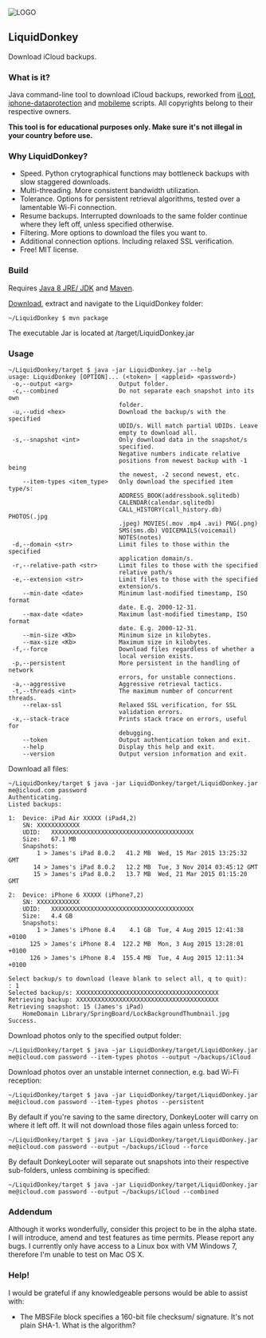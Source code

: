 ![LOGO](https://raw.githubusercontent.com/wiki/horrorho/LiquidDonkey/images/logo_small.png?raw=true)
## LiquidDonkey 
Download iCloud backups. 

### What is it?
Java command-line tool to download iCloud backups, reworked from [iLoot](https://github.com/hackappcom/iloot), [iphone-dataprotection](https://code.google.com/p/iphone-dataprotection/) and [mobileme](https://code.google.com/p/mobileme/) scripts. All copyrights belong to their respective owners.

**This tool is for educational purposes only. Make sure it's not illegal in your country before use.**
### Why LiquidDonkey?
- Speed. Python crytographical functions may bottleneck backups with slow staggered downloads.
- Multi-threading. More consistent bandwidth utilization.
- Tolerance. Options for persistent retrieval algorithms, tested over a lamentable Wi-Fi connection.
- Resume backups. Interrupted downloads to the same folder continue where they left off, unless specified otherwise.
- Filtering. More options to download the files you want to.
- Additional connection options. Including relaxed SSL verification.
- Free! MIT license.

### Build
Requires [Java 8 JRE/ JDK](http://www.oracle.com/technetwork/java/javase/downloads/index.html) and [Maven](https://maven.apache.org).

[Download](https://github.com/horrorho/LiquidDonkey/archive/master.zip), extract and navigate to the LiquidDonkey folder:

```
~/LiquidDonkey $ mvn package
```
The executable Jar is located at /target/LiquidDonkey.jar

### Usage
```
~/LiquidDonkey/target $ java -jar LiquidDonkey.jar --help
usage: LiquidDonkey [OPTION]... (<token> | <appleid> <password>)
 -o,--output <arg>             Output folder.
 -c,--combined                 Do not separate each snapshot into its own
                               folder.
 -u,--udid <hex>               Download the backup/s with the specified
                               UDID/s. Will match partial UDIDs. Leave
                               empty to download all.
 -s,--snapshot <int>           Only download data in the snapshot/s
                               specified.
                               Negative numbers indicate relative
                               positions from newest backup with -1 being
                               the newest, -2 second newest, etc.
    --item-types <item_type>   Only download the specified item type/s:
                               ADDRESS_BOOK(addressbook.sqlitedb)
                               CALENDAR(calendar.sqlitedb)
                               CALL_HISTORY(call_history.db) PHOTOS(.jpg
                               .jpeg) MOVIES(.mov .mp4 .avi) PNG(.png)
                               SMS(sms.db) VOICEMAILS(voicemail)
                               NOTES(notes)
 -d,--domain <str>             Limit files to those within the specified
                               application domain/s.
 -r,--relative-path <str>      Limit files to those with the specified
                               relative path/s
 -e,--extension <str>          Limit files to those with the specified
                               extension/s.
    --min-date <date>          Minimum last-modified timestamp, ISO format
                               date. E.g. 2000-12-31.
    --max-date <date>          Maximum last-modified timestamp, ISO format
                               date. E.g. 2000-12-31.
    --min-size <Kb>            Minimum size in kilobytes.
    --max-size <Kb>            Maximum size in kilobytes.
 -f,--force                    Download files regardless of whether a
                               local version exists.
 -p,--persistent               More persistent in the handling of network
                               errors, for unstable connections.
 -a,--aggressive               Aggressive retrieval tactics.
 -t,--threads <int>            The maximum number of concurrent threads.
    --relax-ssl                Relaxed SSL verification, for SSL
                               validation errors.
 -x,--stack-trace              Prints stack trace on errors, useful for
                               debugging.
    --token                    Output authentication token and exit.
    --help                     Display this help and exit.
    --version                  Output version information and exit.

```
Download all files:

```
~/LiquidDonkey/target $ java -jar LiquidDonkey/target/LiquidDonkey.jar me@icloud.com password
Authenticating.
Listed backups:

1:	Device:	iPad Air XXXXX (iPad4,2)
	SN:	XXXXXXXXXXXX
	UDID:	XXXXXXXXXXXXXXXXXXXXXXXXXXXXXXXXXXXXXXXX
	Size:	67.1 MB
	Snapshots:
	    1 >	James's iPad 8.0.2   41.2 MB  Wed, 15 Mar 2015 13:25:32 GMT
	   14 >	James's iPad 8.0.2   12.2 MB  Tue, 3 Nov 2014 03:45:12 GMT
	   15 >	James's iPad 8.0.2   13.7 MB  Wed, 21 Mar 2015 01:15:20 GMT

2:	Device:	iPhone 6 XXXXX (iPhone7,2)
	SN:	XXXXXXXXXXXX
	UDID:	XXXXXXXXXXXXXXXXXXXXXXXXXXXXXXXXXXXXXXXX
	Size:	4.4 GB
	Snapshots:
	    1 >	James's iPhone 8.4    4.1 GB  Tue, 4 Aug 2015 12:41:38 +0100
	  125 >	James's iPhone 8.4  122.2 MB  Mon, 3 Aug 2015 13:28:01 +0100
	  126 >	James's iPhone 8.4  155.4 MB  Tue, 4 Aug 2015 12:11:34 +0100

Select backup/s to download (leave blank to select all, q to quit):
: 1
Selected backup/s: XXXXXXXXXXXXXXXXXXXXXXXXXXXXXXXXXXXXXXXX
Retrieving backup: XXXXXXXXXXXXXXXXXXXXXXXXXXXXXXXXXXXXXXXX
Retrieving snapshot: 15 (James's iPad)
	HomeDomain Library/SpringBoard/LockBackgroundThumbnail.jpg Success.

```
Download photos only to the specified output folder:

```
~/LiquidDonkey/target $ java -jar LiquidDonkey/target/LiquidDonkey.jar me@icloud.com password --item-types photos --output ~/backups/iCloud
```
Download photos over an unstable internet connection, e.g. bad Wi-Fi reception:

```
~/LiquidDonkey/target $ java -jar LiquidDonkey/target/LiquidDonkey.jar me@icloud.com password --item-types photos --persistent
```
By default if you're saving to the same directory, DonkeyLooter will carry on where it left off. It will not download those files again unless forced to:

```
~/LiquidDonkey/target $ java -jar LiquidDonkey/target/LiquidDonkey.jar me@icloud.com password --output ~/backups/iCloud --force
```
By default DonkeyLooter will separate out snapshots into their respective sub-folders, unless combining is specified:

```
~/LiquidDonkey/target $ java -jar LiquidDonkey/target/LiquidDonkey.jar me@icloud.com password --output ~/backups/iCloud --combined
```
### Addendum
Although it works wonderfully, consider this project to be in the alpha state. I will introduce, amend and test features as time permits. Please report any bugs. I currently only have access to a Linux box with VM Windows 7, therefore I'm unable to test on Mac OS X.

### Help!
I would be grateful if any knowledgeable persons would be able to assist with:
- The MBSFile block specifies a 160-bit file checksum/ signature.  It's not plain SHA-1. What is the algorithm?

